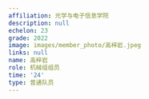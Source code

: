 ```yaml
---
affiliation: 光学与电子信息学院
description: null
echelon: 23
grade: 2022
image: images/member_photo/高梓岩.jpeg
links: null
name: 高梓岩
role: 机械组组员
time: '24'
type: 普通队员
---
```

